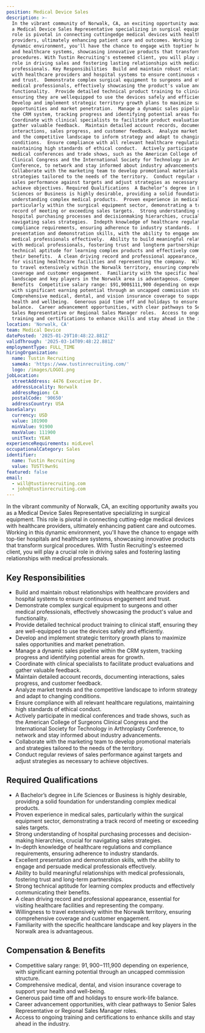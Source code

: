 ```yaml
---
position: Medical Device Sales
description: >-
  In the vibrant community of Norwalk, CA, an exciting opportunity awaits you as
  a Medical Device Sales Representative specializing in surgical equipment. This
  role is pivotal in connecting cuttingedge medical devices with healthcare
  providers, ultimately enhancing patient care and outcomes. Working in this
  dynamic environment, you'll have the chance to engage with toptier hospitals
  and healthcare systems, showcasing innovative products that transform surgical
  procedures. With Tustin Recruiting's esteemed client, you will play a crucial
  role in driving sales and fostering lasting relationships with medical
  professionals. Key Responsibilities  Build and maintain robust relationships
  with healthcare providers and hospital systems to ensure continuous engagement
  and trust.  Demonstrate complex surgical equipment to surgeons and other
  medical professionals, effectively showcasing the product's value and
  functionality.  Provide detailed technical product training to clinical staff,
  ensuring they are wellequipped to use the devices safely and efficiently. 
  Develop and implement strategic territory growth plans to maximize sales
  opportunities and market penetration.  Manage a dynamic sales pipeline within
  the CRM system, tracking progress and identifying potential areas for growth. 
  Coordinate with clinical specialists to facilitate product evaluations and
  gather valuable feedback.  Maintain detailed account records, documenting
  interactions, sales progress, and customer feedback.  Analyze market trends
  and the competitive landscape to inform strategy and adapt to changing
  conditions.  Ensure compliance with all relevant healthcare regulations,
  maintaining high standards of ethical conduct.  Actively participate in
  medical conferences and trade shows, such as the American College of Surgeons
  Clinical Congress and the International Society for Technology in Arthroplasty
  Conference, to network and stay informed about industry advancements. 
  Collaborate with the marketing team to develop promotional materials and
  strategies tailored to the needs of the territory.  Conduct regular reviews of
  sales performance against targets and adjust strategies as necessary to
  achieve objectives. Required Qualifications  A Bachelor’s degree in Life
  Sciences or Business is highly desirable, providing a solid foundation for
  understanding complex medical products.  Proven experience in medical sales,
  particularly within the surgical equipment sector, demonstrating a track
  record of meeting or exceeding sales targets.  Strong understanding of
  hospital purchasing processes and decisionmaking hierarchies, crucial for
  navigating sales strategies.  Indepth knowledge of healthcare regulations and
  compliance requirements, ensuring adherence to industry standards.  Excellent
  presentation and demonstration skills, with the ability to engage and persuade
  medical professionals effectively.  Ability to build meaningful relationships
  with medical professionals, fostering trust and longterm partnerships.  Strong
  technical aptitude for learning complex products and effectively communicating
  their benefits.  A clean driving record and professional appearance, essential
  for visiting healthcare facilities and representing the company.  Willingness
  to travel extensively within the Norwalk territory, ensuring comprehensive
  coverage and customer engagement.  Familiarity with the specific healthcare
  landscape and key players in the Norwalk area is advantageous. Compensation &
  Benefits  Competitive salary range: $91,900$111,900 depending on experience,
  with significant earning potential through an uncapped commission structure. 
  Comprehensive medical, dental, and vision insurance coverage to support your
  health and wellbeing.  Generous paid time off and holidays to ensure worklife
  balance.  Career advancement opportunities, with clear pathways to Senior
  Sales Representative or Regional Sales Manager roles.  Access to ongoing
  training and certifications to enhance skills and stay ahead in the industry.
location: 'Norwalk, CA'
team: Medical Device
datePosted: '2025-01-29T10:48:22.881Z'
validThrough: '2025-03-14T09:48:22.881Z'
employmentType: FULL_TIME
hiringOrganization:
  name: Tustin Recruiting
  sameAs: 'https://www.tustinrecruiting.com/'
  logo: /images/LOGO1.png
jobLocation:
  streetAddress: 4476 Executive Dr.
  addressLocality: Norwalk
  addressRegion: CA
  postalCode: '90650'
  addressCountry: USA
baseSalary:
  currency: USD
  value: 101900
  minValue: 91900
  maxValue: 111900
  unitText: YEAR
experienceRequirements: midLevel
occupationalCategory: Sales
identifier:
  name: Tustin Recruiting
  value: TUSTl9wn9i
featured: false
email:
  - will@tustinrecruiting.com
  - john@tustinrecruiting.com
---
```




In the vibrant community of Norwalk, CA, an exciting opportunity awaits you as a Medical Device Sales Representative specializing in surgical equipment. This role is pivotal in connecting cutting-edge medical devices with healthcare providers, ultimately enhancing patient care and outcomes. Working in this dynamic environment, you'll have the chance to engage with top-tier hospitals and healthcare systems, showcasing innovative products that transform surgical procedures. With Tustin Recruiting's esteemed client, you will play a crucial role in driving sales and fostering lasting relationships with medical professionals.

## Key Responsibilities

- Build and maintain robust relationships with healthcare providers and hospital systems to ensure continuous engagement and trust.
- Demonstrate complex surgical equipment to surgeons and other medical professionals, effectively showcasing the product's value and functionality.
- Provide detailed technical product training to clinical staff, ensuring they are well-equipped to use the devices safely and efficiently.
- Develop and implement strategic territory growth plans to maximize sales opportunities and market penetration.
- Manage a dynamic sales pipeline within the CRM system, tracking progress and identifying potential areas for growth.
- Coordinate with clinical specialists to facilitate product evaluations and gather valuable feedback.
- Maintain detailed account records, documenting interactions, sales progress, and customer feedback.
- Analyze market trends and the competitive landscape to inform strategy and adapt to changing conditions.
- Ensure compliance with all relevant healthcare regulations, maintaining high standards of ethical conduct.
- Actively participate in medical conferences and trade shows, such as the American College of Surgeons Clinical Congress and the International Society for Technology in Arthroplasty Conference, to network and stay informed about industry advancements.
- Collaborate with the marketing team to develop promotional materials and strategies tailored to the needs of the territory.
- Conduct regular reviews of sales performance against targets and adjust strategies as necessary to achieve objectives.

## Required Qualifications

- A Bachelor’s degree in Life Sciences or Business is highly desirable, providing a solid foundation for understanding complex medical products.
- Proven experience in medical sales, particularly within the surgical equipment sector, demonstrating a track record of meeting or exceeding sales targets.
- Strong understanding of hospital purchasing processes and decision-making hierarchies, crucial for navigating sales strategies.
- In-depth knowledge of healthcare regulations and compliance requirements, ensuring adherence to industry standards.
- Excellent presentation and demonstration skills, with the ability to engage and persuade medical professionals effectively.
- Ability to build meaningful relationships with medical professionals, fostering trust and long-term partnerships.
- Strong technical aptitude for learning complex products and effectively communicating their benefits.
- A clean driving record and professional appearance, essential for visiting healthcare facilities and representing the company.
- Willingness to travel extensively within the Norwalk territory, ensuring comprehensive coverage and customer engagement.
- Familiarity with the specific healthcare landscape and key players in the Norwalk area is advantageous.

## Compensation & Benefits

- Competitive salary range: $91,900-$111,900 depending on experience, with significant earning potential through an uncapped commission structure.
- Comprehensive medical, dental, and vision insurance coverage to support your health and well-being.
- Generous paid time off and holidays to ensure work-life balance.
- Career advancement opportunities, with clear pathways to Senior Sales Representative or Regional Sales Manager roles.
- Access to ongoing training and certifications to enhance skills and stay ahead in the industry.
